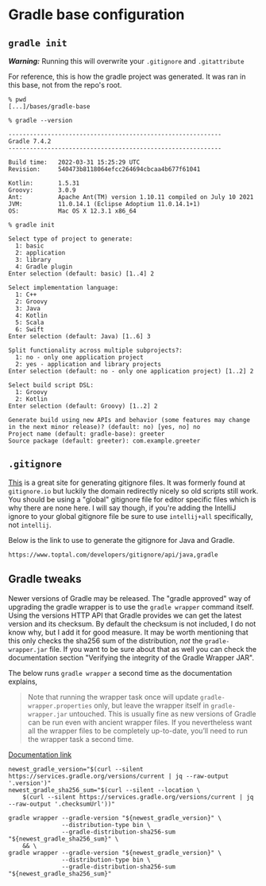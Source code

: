 # Gradle base configuration

## `gradle init`

***Warning:*** Running this will overwrite your `.gitignore` and `.gitattribute`

For reference, this is how the gradle project was generated. It was ran in this base, not from the
repo's root.

```shell
% pwd
[...]/bases/gradle-base

% gradle --version

------------------------------------------------------------
Gradle 7.4.2
------------------------------------------------------------

Build time:   2022-03-31 15:25:29 UTC
Revision:     540473b8118064efcc264694cbcaa4b677f61041

Kotlin:       1.5.31
Groovy:       3.0.9
Ant:          Apache Ant(TM) version 1.10.11 compiled on July 10 2021
JVM:          11.0.14.1 (Eclipse Adoptium 11.0.14.1+1)
OS:           Mac OS X 12.3.1 x86_64

% gradle init

Select type of project to generate:
  1: basic
  2: application
  3: library
  4: Gradle plugin
Enter selection (default: basic) [1..4] 2

Select implementation language:
  1: C++
  2: Groovy
  3: Java
  4: Kotlin
  5: Scala
  6: Swift
Enter selection (default: Java) [1..6] 3

Split functionality across multiple subprojects?:
  1: no - only one application project
  2: yes - application and library projects
Enter selection (default: no - only one application project) [1..2] 2

Select build script DSL:
  1: Groovy
  2: Kotlin
Enter selection (default: Groovy) [1..2] 2

Generate build using new APIs and behavior (some features may change in the next minor release)? (default: no) [yes, no] no
Project name (default: gradle-base): greeter
Source package (default: greeter): com.example.greeter
```

## `.gitignore`

[This](https://www.toptal.com/developers/gitignore) is a great site for generating gitignore files.
It was formerly found at `gitignore.io` but luckily the domain redirectly nicely so old scripts
still work. You should be using a "global" gitignore file for editor specific files which is why
there are none here. I will say though, if you're adding the IntelliJ ignore to your global
gitignore file be sure to use `intellij+all` specifically, not `intellij`.

Below is the link to use to generate the gitignore for Java and Gradle.

    https://www.toptal.com/developers/gitignore/api/java,gradle

## Gradle tweaks

Newer versions of Gradle may be released. The "gradle approved" way of upgrading the gradle wrapper
is to use the `gradle wrapper` command itself. Using the versions HTTP API that Gradle provides we
can get the latest version and its checksum. By default the checksum is not included, I do not
know why, but I add it for good measure. It may be worth mentioning that this only checks the sha256
sum of the distribution, *not* the `gradle-wrapper.jar` file. If you want to be sure about that as
well you can check the documentation section "Verifying the integrity of the Gradle Wrapper JAR".

The below runs `gradle wrapper` a second time as the documentation explains,

> Note that running the wrapper task once will update `gradle-wrapper.properties` only, but leave
the wrapper itself in `gradle-wrapper.jar` untouched. This is usually fine as new versions of Gradle
can be run even with ancient wrapper files. If you nevertheless want all the wrapper files to be
completely up-to-date, you’ll need to run the wrapper task a second time.

[Documentation link](https://docs.gradle.org/current/userguide/gradle_wrapper.html)

    newest_gradle_version="$(curl --silent https://services.gradle.org/versions/current | jq --raw-output '.version')"
    newest_gradle_sha256_sum="$(curl --silent --location \
        $(curl --silent https://services.gradle.org/versions/current | jq --raw-output '.checksumUrl'))"

    gradle wrapper --gradle-version "${newest_gradle_version}" \
                   --distribution-type bin \
                   --gradle-distribution-sha256-sum "${newest_gradle_sha256_sum}" \
        && \
    gradle wrapper --gradle-version "${newest_gradle_version}" \
                   --distribution-type bin \
                   --gradle-distribution-sha256-sum "${newest_gradle_sha256_sum}"
